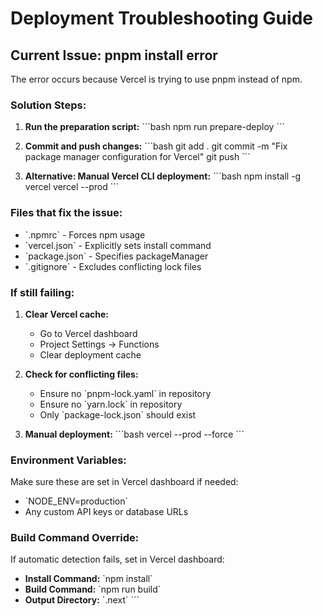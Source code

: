 # Deployment Troubleshooting Guide

## Current Issue: pnpm install error

The error occurs because Vercel is trying to use pnpm instead of npm.

### Solution Steps:

1. **Run the preparation script:**
   \`\`\`bash
   npm run prepare-deploy
   \`\`\`

2. **Commit and push changes:**
   \`\`\`bash
   git add .
   git commit -m "Fix package manager configuration for Vercel"
   git push
   \`\`\`

3. **Alternative: Manual Vercel CLI deployment:**
   \`\`\`bash
   npm install -g vercel
   vercel --prod
   \`\`\`

### Files that fix the issue:

- \`.npmrc\` - Forces npm usage
- \`vercel.json\` - Explicitly sets install command
- \`package.json\` - Specifies packageManager
- \`.gitignore\` - Excludes conflicting lock files

### If still failing:

1. **Clear Vercel cache:**
   - Go to Vercel dashboard
   - Project Settings → Functions
   - Clear deployment cache

2. **Check for conflicting files:**
   - Ensure no \`pnpm-lock.yaml\` in repository
   - Ensure no \`yarn.lock\` in repository
   - Only \`package-lock.json\` should exist

3. **Manual deployment:**
   \`\`\`bash
   vercel --prod --force
   \`\`\`

### Environment Variables:

Make sure these are set in Vercel dashboard if needed:
- \`NODE_ENV=production\`
- Any custom API keys or database URLs

### Build Command Override:

If automatic detection fails, set in Vercel dashboard:
- **Install Command:** \`npm install\`
- **Build Command:** \`npm run build\`
- **Output Directory:** \`.next\`
\`\`\`
